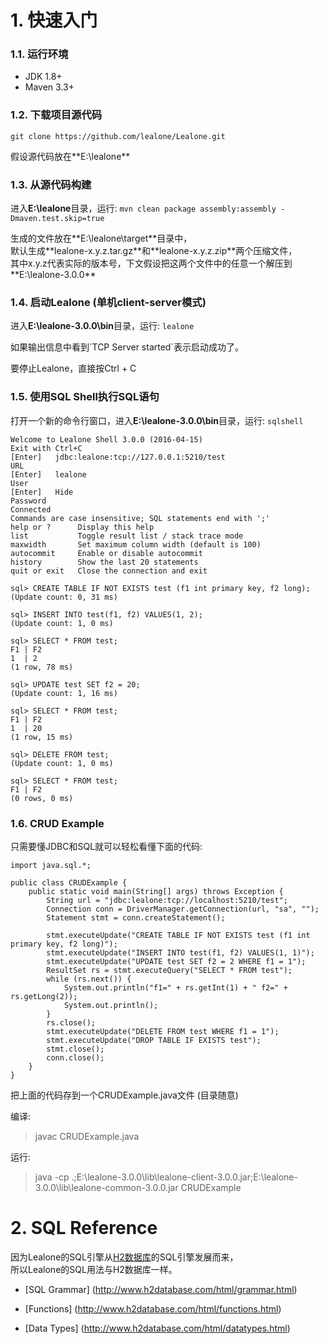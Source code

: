 # 1. 快速入门

### 1.1. 运行环境

* JDK 1.8+
* Maven 3.3+

### 1.2. 下载项目源代码

`git clone https://github.com/lealone/Lealone.git`
<p>假设源代码放在**E:\lealone**

### 1.3. 从源代码构建

进入**E:\lealone**目录，运行: `mvn clean package assembly:assembly -Dmaven.test.skip=true`
<p>生成的文件放在**E:\lealone\target**目录中， <br>
默认生成**lealone-x.y.z.tar.gz**和**lealone-x.y.z.zip**两个压缩文件，<br>
其中x.y.z代表实际的版本号，下文假设把这两个文件中的任意一个解压到**E:\lealone-3.0.0**

### 1.4. 启动Lealone (单机client-server模式)

进入**E:\lealone-3.0.0\bin**目录，运行: `lealone`
<p>如果输出信息中看到`TCP Server started`表示启动成功了。
<p>要停止Lealone，直接按Ctrl + C

### 1.5. 使用SQL Shell执行SQL语句

打开一个新的命令行窗口，进入**E:\lealone-3.0.0\bin**目录，运行: `sqlshell`
```
Welcome to Lealone Shell 3.0.0 (2016-04-15)
Exit with Ctrl+C
[Enter]   jdbc:lealone:tcp://127.0.0.1:5210/test
URL
[Enter]   lealone
User
[Enter]   Hide
Password
Connected
Commands are case insensitive; SQL statements end with ';'
help or ?      Display this help
list           Toggle result list / stack trace mode
maxwidth       Set maximum column width (default is 100)
autocommit     Enable or disable autocommit
history        Show the last 20 statements
quit or exit   Close the connection and exit

sql> CREATE TABLE IF NOT EXISTS test (f1 int primary key, f2 long);
(Update count: 0, 31 ms)

sql> INSERT INTO test(f1, f2) VALUES(1, 2);
(Update count: 1, 0 ms)

sql> SELECT * FROM test;
F1 | F2
1  | 2
(1 row, 78 ms)

sql> UPDATE test SET f2 = 20;
(Update count: 1, 16 ms)

sql> SELECT * FROM test;
F1 | F2
1  | 20
(1 row, 15 ms)

sql> DELETE FROM test;
(Update count: 1, 0 ms)

sql> SELECT * FROM test;
F1 | F2
(0 rows, 0 ms)
```


### 1.6. CRUD Example

只需要懂JDBC和SQL就可以轻松看懂下面的代码:

```
import java.sql.*;

public class CRUDExample {
	public static void main(String[] args) throws Exception {
		String url = "jdbc:lealone:tcp://localhost:5210/test";
		Connection conn = DriverManager.getConnection(url, "sa", "");
		Statement stmt = conn.createStatement();

		stmt.executeUpdate("CREATE TABLE IF NOT EXISTS test (f1 int primary key, f2 long)");
		stmt.executeUpdate("INSERT INTO test(f1, f2) VALUES(1, 1)");
		stmt.executeUpdate("UPDATE test SET f2 = 2 WHERE f1 = 1");
		ResultSet rs = stmt.executeQuery("SELECT * FROM test");
		while (rs.next()) {
			System.out.println("f1=" + rs.getInt(1) + " f2=" + rs.getLong(2));
			System.out.println();
		}
		rs.close();
		stmt.executeUpdate("DELETE FROM test WHERE f1 = 1");
		stmt.executeUpdate("DROP TABLE IF EXISTS test");
		stmt.close();
		conn.close();
	}
}
```
把上面的代码存到一个CRUDExample.java文件 (目录随意) <br>

编译: 
> javac CRUDExample.java

运行: 
> java -cp .;E:\lealone-3.0.0\lib\lealone-client-3.0.0.jar;E:\lealone-3.0.0\lib\lealone-common-3.0.0.jar CRUDExample


 

# 2. SQL Reference

因为Lealone的SQL引擎从[H2数据库](http://www.h2database.com/html/main.html)的SQL引擎发展而来，<br/>
所以Lealone的SQL用法与H2数据库一样。

* [SQL Grammar] (http://www.h2database.com/html/grammar.html)

* [Functions] (http://www.h2database.com/html/functions.html)

* [Data Types] (http://www.h2database.com/html/datatypes.html)
